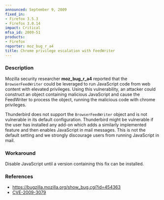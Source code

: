 ```yaml
---
announced: September 9, 2009
fixed_in:
- Firefox 3.5.3
- Firefox 3.0.14
impact: Critical
mfsa_id: 2009-51
products:
- Firefox
reporter: moz_bug_r_a4
title: Chrome privilege escalation with FeedWriter
---
```


<h3>Description</h3>

<p>Mozilla security researcher <strong>moz_bug_r_a4</strong> reported
that the <code>BrowserFeedWriter</code> could be leveraged to run
JavaScript code from web content with elevated privileges.  Using this
vulnerability, an attacker could construct an object containing
malicious JavaScript and cause the FeedWriter to process the object,
running the malicious code with chrome privileges.</p>

<p class="note">Thunderbird does not support
the <code>BrowserFeedWriter</code> object and is not vulnerable in its
default configuration. Thunderbird might be vulnerable if the user has
installed any add-on which adds a similarly implemented feature and
then enables JavaScript in mail messages.  This is not the default
setting and we strongly discourage users from running JavaScript in
mail. </p>

<h3>Workaround</h3>

<p>Disable JavaScript until a version containing this fix can be
installed.</p>

<h3>References</h3>

<ul>
  <li><a href="https://bugzilla.mozilla.org/show_bug.cgi?id=454363">https://bugzilla.mozilla.org/show_bug.cgi?id=454363</a></li>
  <li><a class="ex-ref" href="http://cve.mitre.org/cgi-bin/cvename.cgi?name=CVE-2009-3079">CVE-2009-3079</a></li>
</ul>



